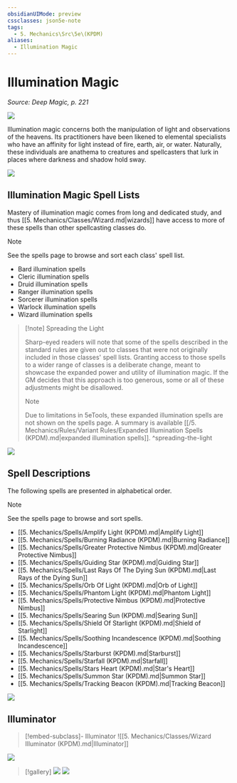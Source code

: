 ```yaml
---
obsidianUIMode: preview
cssclasses: json5e-note
tags:
  - 5. Mechanics\Src\5e\(KPDM)
aliases:
  - Illumination Magic
---
```

# Illumination Magic
*Source: Deep Magic, p. 221* 

![](https://raw.githubusercontent.com/TheGiddyLimit/homebrew/master/_img/KPDM/full/001-0695.webp#center)

Illumination magic concerns both the manipulation of light and observations of the heavens. Its practitioners have been likened to elemental specialists who have an affinity for light instead of fire, earth, air, or water. Naturally, these individuals are anathema to creatures and spellcasters that lurk in places where darkness and shadow hold sway.

![](https://raw.githubusercontent.com/TheGiddyLimit/homebrew/master/_img/KPDM/0068.webp#center)

## Illumination Magic Spell Lists

Mastery of illumination magic comes from long and dedicated study, and thus [[5. Mechanics/Classes/Wizard.md\|wizards]] have access to more of these spells than other spellcasting classes do.

> [!note]
> See the spells page to browse and sort each class' spell list.

- Bard illumination spells  
- Cleric illumination spells  
- Druid illumination spells  
- Ranger illumination spells  
- Sorcerer illumination spells  
- Warlock illumination spells  
- Wizard illumination spells  

> [!note] Spreading the Light
> 
> Sharp-eyed readers will note that some of the spells described in the standard rules are given out to classes that were not originally included in those classes' spell lists. Granting access to those spells to a wider range of classes is a deliberate change, meant to showcase the expanded power and utility of illumination magic. If the GM decides that this approach is too generous, some or all of these adjustments might be disallowed.
> 
> > [!note]
> Due to limitations in 5eTools, these expanded illumination spells are not shown on the spells page. A summary is available [[/5. Mechanics/Rules/Variant Rules/Expanded Illumination Spells (KPDM).md\|expanded illumination spells]].
^spreading-the-light

![](https://raw.githubusercontent.com/TheGiddyLimit/homebrew/master/_img/KPDM/0069.webp#center)

## Spell Descriptions

The following spells are presented in alphabetical order.

> [!note]
> See the spells page to browse and sort spells.

- [[5. Mechanics/Spells/Amplify Light (KPDM).md\|Amplify Light]]  
- [[5. Mechanics/Spells/Burning Radiance (KPDM).md\|Burning Radiance]]  
- [[5. Mechanics/Spells/Greater Protective Nimbus (KPDM).md\|Greater Protective Nimbus]]  
- [[5. Mechanics/Spells/Guiding Star (KPDM).md\|Guiding Star]]  
- [[5. Mechanics/Spells/Last Rays Of The Dying Sun (KPDM).md\|Last Rays of the Dying Sun]]  
- [[5. Mechanics/Spells/Orb Of Light (KPDM).md\|Orb of Light]]  
- [[5. Mechanics/Spells/Phantom Light (KPDM).md\|Phantom Light]]  
- [[5. Mechanics/Spells/Protective Nimbus (KPDM).md\|Protective Nimbus]]  
- [[5. Mechanics/Spells/Searing Sun (KPDM).md\|Searing Sun]]  
- [[5. Mechanics/Spells/Shield Of Starlight (KPDM).md\|Shield of Starlight]]  
- [[5. Mechanics/Spells/Soothing Incandescence (KPDM).md\|Soothing Incandescence]]  
- [[5. Mechanics/Spells/Starburst (KPDM).md\|Starburst]]  
- [[5. Mechanics/Spells/Starfall (KPDM).md\|Starfall]]  
- [[5. Mechanics/Spells/Stars Heart (KPDM).md\|Star's Heart]]  
- [[5. Mechanics/Spells/Summon Star (KPDM).md\|Summon Star]]  
- [[5. Mechanics/Spells/Tracking Beacon (KPDM).md\|Tracking Beacon]]  

![](https://raw.githubusercontent.com/TheGiddyLimit/homebrew/master/_img/KPDM/0070.webp#center)

## Illuminator

> [!embed-subclass]- Illuminator
> ![[5. Mechanics/Classes/Wizard Illuminator (KPDM).md\|Illuminator]]

![](https://raw.githubusercontent.com/TheGiddyLimit/homebrew/master/_img/KPDM/0071.webp#center)

> [!gallery]
> ![](https://raw.githubusercontent.com/TheGiddyLimit/homebrew/master/_img/KPDM/0072.webp#gallery)
> ![](https://raw.githubusercontent.com/TheGiddyLimit/homebrew/master/_img/KPDM/0073.webp#gallery)
